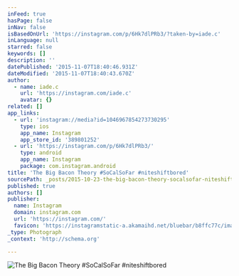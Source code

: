 ```yaml
---
inFeed: true
hasPage: false
inNav: false
isBasedOnUrl: 'https://instagram.com/p/6Hk7dlPRb3/?taken-by=iade.c'
inLanguage: null
starred: false
keywords: []
description: ''
datePublished: '2015-11-07T18:40:46.931Z'
dateModified: '2015-11-07T18:40:43.670Z'
author:
  - name: iade.c
    url: 'https://instagram.com/iade.c'
    avatar: {}
related: []
app_links:
  - url: 'instagram://media?id=1046967854273730295'
    type: ios
    app_name: Instagram
    app_store_id: '389801252'
  - url: 'https://instagram.com/p/6Hk7dlPRb3/'
    type: android
    app_name: Instagram
    package: com.instagram.android
title: 'The Big Bacon Theory #SoCalSoFar #niteshiftbored'
sourcePath: _posts/2015-10-23-the-big-bacon-theory-socalsofar-niteshiftbored.md
published: true
authors: []
publisher:
  name: Instagram
  domain: instagram.com
  url: 'https://instagram.com/'
  favicon: 'https://instagramstatic-a.akamaihd.net/bluebar/b8ffc77c/images/ico/favicon.ico'
_type: Photograph
_context: 'http://schema.org'

---
```

![The Big Bacon Theory #SoCalSoFar #niteshiftbored](https://scontent.cdninstagram.com/hphotos-xaf1/t51.2885-15/s640x640/sh0.08/e35/11325030_711020255709002_203634303_n.jpg)